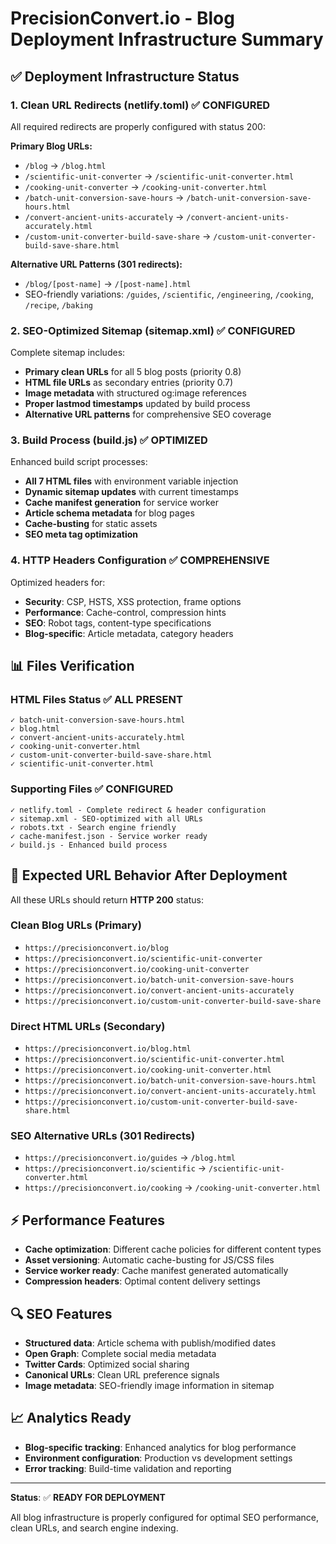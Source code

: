 # PrecisionConvert.io - Blog Deployment Infrastructure Summary

## ✅ Deployment Infrastructure Status

### 1. Clean URL Redirects (netlify.toml) ✅ CONFIGURED
All required redirects are properly configured with status 200:

**Primary Blog URLs:**
- `/blog` → `/blog.html`
- `/scientific-unit-converter` → `/scientific-unit-converter.html`  
- `/cooking-unit-converter` → `/cooking-unit-converter.html`
- `/batch-unit-conversion-save-hours` → `/batch-unit-conversion-save-hours.html`
- `/convert-ancient-units-accurately` → `/convert-ancient-units-accurately.html`
- `/custom-unit-converter-build-save-share` → `/custom-unit-converter-build-save-share.html`

**Alternative URL Patterns (301 redirects):**
- `/blog/[post-name]` → `/[post-name].html`
- SEO-friendly variations: `/guides`, `/scientific`, `/engineering`, `/cooking`, `/recipe`, `/baking`

### 2. SEO-Optimized Sitemap (sitemap.xml) ✅ CONFIGURED
Complete sitemap includes:
- **Primary clean URLs** for all 5 blog posts (priority 0.8)
- **HTML file URLs** as secondary entries (priority 0.7)  
- **Image metadata** with structured og:image references
- **Proper lastmod timestamps** updated by build process
- **Alternative URL patterns** for comprehensive SEO coverage

### 3. Build Process (build.js) ✅ OPTIMIZED
Enhanced build script processes:
- **All 7 HTML files** with environment variable injection
- **Dynamic sitemap updates** with current timestamps
- **Cache manifest generation** for service worker
- **Article schema metadata** for blog pages
- **Cache-busting** for static assets
- **SEO meta tag optimization**

### 4. HTTP Headers Configuration ✅ COMPREHENSIVE
Optimized headers for:
- **Security**: CSP, HSTS, XSS protection, frame options
- **Performance**: Cache-control, compression hints
- **SEO**: Robot tags, content-type specifications
- **Blog-specific**: Article metadata, category headers

## 📊 Files Verification

### HTML Files Status ✅ ALL PRESENT
```
✓ batch-unit-conversion-save-hours.html
✓ blog.html  
✓ convert-ancient-units-accurately.html
✓ cooking-unit-converter.html
✓ custom-unit-converter-build-save-share.html
✓ scientific-unit-converter.html
```

### Supporting Files ✅ CONFIGURED
```
✓ netlify.toml - Complete redirect & header configuration
✓ sitemap.xml - SEO-optimized with all URLs
✓ robots.txt - Search engine friendly
✓ cache-manifest.json - Service worker ready
✓ build.js - Enhanced build process
```

## 🚀 Expected URL Behavior After Deployment

All these URLs should return **HTTP 200** status:

### Clean Blog URLs (Primary)
- `https://precisionconvert.io/blog`
- `https://precisionconvert.io/scientific-unit-converter`
- `https://precisionconvert.io/cooking-unit-converter`
- `https://precisionconvert.io/batch-unit-conversion-save-hours`
- `https://precisionconvert.io/convert-ancient-units-accurately`
- `https://precisionconvert.io/custom-unit-converter-build-save-share`

### Direct HTML URLs (Secondary)
- `https://precisionconvert.io/blog.html`
- `https://precisionconvert.io/scientific-unit-converter.html`
- `https://precisionconvert.io/cooking-unit-converter.html`
- `https://precisionconvert.io/batch-unit-conversion-save-hours.html`
- `https://precisionconvert.io/convert-ancient-units-accurately.html`
- `https://precisionconvert.io/custom-unit-converter-build-save-share.html`

### SEO Alternative URLs (301 Redirects)
- `https://precisionconvert.io/guides` → `/blog.html`
- `https://precisionconvert.io/scientific` → `/scientific-unit-converter.html`
- `https://precisionconvert.io/cooking` → `/cooking-unit-converter.html`

## ⚡ Performance Features

- **Cache optimization**: Different cache policies for different content types
- **Asset versioning**: Automatic cache-busting for JS/CSS files
- **Service worker ready**: Cache manifest generated automatically
- **Compression headers**: Optimal content delivery settings

## 🔍 SEO Features

- **Structured data**: Article schema with publish/modified dates
- **Open Graph**: Complete social media metadata
- **Twitter Cards**: Optimized social sharing
- **Canonical URLs**: Clean URL preference signals
- **Image metadata**: SEO-friendly image information in sitemap

## 📈 Analytics Ready

- **Blog-specific tracking**: Enhanced analytics for blog performance
- **Environment configuration**: Production vs development settings
- **Error tracking**: Build-time validation and reporting

---

**Status**: ✅ **READY FOR DEPLOYMENT**

All blog infrastructure is properly configured for optimal SEO performance, clean URLs, and search engine indexing.